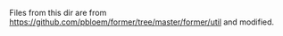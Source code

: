 Files from this dir are from https://github.com/pbloem/former/tree/master/former/util and modified.
